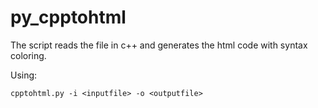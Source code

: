 # py_cpptohtml
The script reads the file in c++ and generates the html code with syntax coloring.

Using:
````
cpptohtml.py -i <inputfile> -o <outputfile>
````
